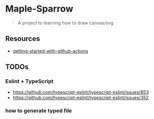 # Maple-Sparrow

> A project to learning how to draw canvas/svg

## Resources

- [getting-started-with-github-actions](http://www.ruanyifeng.com/blog/2019/09/getting-started-with-github-actions.html)

## TODOs

### Eslint + TypeScript

- https://github.com/typescript-eslint/typescript-eslint/issues/853
- https://github.com/typescript-eslint/typescript-eslint/issues/352

### how to generate typed file
